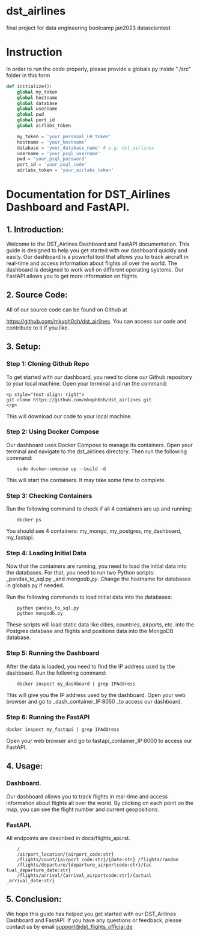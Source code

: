 # dst_airlines
final project for data engineering bootcamp jan2023 datascientest

# Instruction
In order to run the code properly, please provide a globals.py inside "./src" folder in this form

```py
def initialize(): 
    global my_token
    global hostname
    global database
    global username
    global pwd
    global port_id
    global airlabs_token

    my_token = 'your_personal_LH_token'
    hostname = 'your_hostname'
    database = 'your_database_name' # e.g. dst_airlines
    username = 'your_psql_username'
    pwd = 'your_psql_password'
    port_id = 'your_psql_code'
    airlabs_token = 'your_airlabs_token'
```


# Documentation for DST_Airlines Dashboard and FastAPI. 


## 1. Introduction: 


Welcome to the DST_Airlines Dashboard and FastAPI documentation. This guide is designed to help you get started with our dashboard quickly and easily. Our dashboard is a powerful tool that allows you to track aircraft in real-time and access information about flights all over the world. The dashboard is designed to work well on different operating systems. Our FastAPI allows you to get more information on flights. 


## 2. Source Code: 


All of our source code can be found on Github at 


https://github.com/mkvph0ch/dst_airlines. You can access our code and contribute to it if you like. 


## 3. Setup: 


### Step 1: Cloning Github Repo 


To get started with our dashboard, you need to clone our Github repository to your local machine. Open your terminal and run the command: 


```
<p style="text-align: right">
git clone https://github.com/mkvph0ch/dst_airlines.git
</p>
```



This will download our code to your local machine. 


### Step 2: Using Docker Compose 


Our dashboard uses Docker Compose to manage its containers. Open your terminal and navigate to the dst_airlines directory. Then run the following command: 


```
    sudo docker-compose up --build -d 
```



This will start the containers. It may take some time to complete. 


### Step 3: Checking Containers 


Run the following command to check if all 4 containers are up and running:


```
    docker ps 
```



You should see 4 containers: my_mongo, my_postgres, my_dashboard, my_fastapi.


### Step 4: Loading Initial Data 

Now that the containers are running, you need to load the initial data into the databases. For that, you need to run two Python scripts: _pandas_to_sql.py _and _mongodb.py_. Change the hostname for databases in globals.py if needed.


Run the following commands to load initial data into the databases: 


```
    python pandas_to_sql.py 
    python mongodb.py 
```



These scripts will load static data like cities, countries, airports, etc. into the Postgres database and flights and positions data into the MongoDB database. 


### Step 5: Running the Dashboard 


After the data is loaded, you need to find the IP address used by the dashboard. Run the following command: 


```
    docker inspect my_dashboard | grep IPAddress 
```



This will give you the IP address used by the dashboard. Open your web browser and go to _dash_container_IP:8050 _to access our dashboard. 


### Step 6: Running the FastAPI 


`docker inspect my_fastapi | grep IPAddress `

Open your web browser and go to fastapi_container_IP:8000 to access our FastAPI.


## 4. Usage: 


### Dashboard. 


Our dashboard allows you to track flights in real-time and access information about flights all over the world. By clicking on each point on the map, you can see the flight number and current geopositions. 


### FastAPI. 


All endpoints are described in docs/flights_api.rst. 


```
    / 
    /airport_location/{airport_code:str} 
    /flights/count/{airport_code:str}/{date:str} /flights/random 
    /flights/departure/{departure_airportcode:str}/{ac tual_departure_date:str} 
    /flights/arrival/{arrival_airportcode:str}/{actual _arrival_date:str} 
```



## 5. Conclusion: 


We hope this guide has helped you get started with our DST_Airlines Dashboard and FastAPI. If you have any questions or feedback, please contact us by email <span style="text-decoration:underline;">support@dst_flights_official.de</span>

